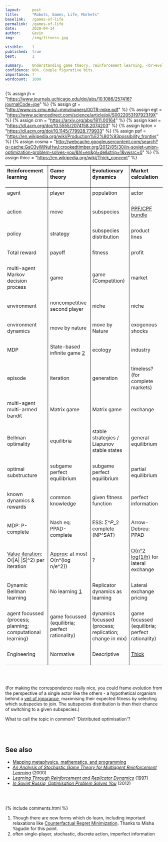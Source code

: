 ```yaml
---
layout: 	post
title: 		"Robots, Games, Life, Markets"
baselink:	/games-of-life
permalink:	/games-of-life
date:		2020-04-14
author:		Gavin   
img:		/img/fitness.jpg

visible:	1
published:	true
best: 		1

summary: 	Understanding game theory, reinforcement learning, <br>evolutionary dynamics, & economic calculation, with each other.
confidence:	80%. Couple figurative bits.
importance:	7
wordcount:	1000
---
```


{%	assign jh = "https://www.journals.uchicago.edu/doi/abs/10.1086/257416?journalCode=jpe"	%}
{%	assign gt = "http://www.cs.cmu.edu/~mmv/papers/00TR-mike.pdf" 	%}
{%	assign egt = "https://www.sciencedirect.com/science/article/pii/S002205319792319X" 	%}
{%	assign crm = "https://arxiv.org/abs/1811.00164"	%}
{%	assign kael = "https://dl.acm.org/doi/10.5555/2074158.2074203"	%}
{%	assign lipton = "https://dl.acm.org/doi/10.1145/779928.779933"	%}
{%	assign ppf = "https://en.wikipedia.org/wiki/Production%E2%80%93possibility_frontier"		%}
{%	assign cosma = "http://webcache.googleusercontent.com/search?q=cache:GsO3yWjNuHwJ:crookedtimber.org/2012/05/30/in-soviet-union-optimization-problem-solves-you/&hl=en&gl=de&strip=1&vwsrc=0"	%}
{%	assign thicc = "https://en.wikipedia.org/wiki/Thick_concept"		%}


<style type="text/css">
	.tg {
		border-collapse:collapse;
		border-spacing: 50px 0;
	}
	td, th {
  		padding: 6px;
  		padding-bottom: 24px;
	}
	th {
		border-bottom: 1px solid; 

		text-align: left;
	}
	table th + th, td + td { 
		border-left: 1px solid; 
	}


</style>
<center>
<table class="tg">
  <tr>
    <th>Reinforcement<br>learning</th>
    <th>Game<br>theory</th>
    <th>Evolutionary dynamics</th>
    <th>Market<br>calculation</th>
  </tr>
<!--  -->
	<tr>
		<td>agent</td>
		<td>player</td>
		<td>population</td>
		<td>actor</td>
	</tr>
	<tr>
		<td>action </td>
		<td>move</td>
		<td>subspecies</td>
		<td><a href="{{ppf}}">PPF/CPF bundle</a></td>
	</tr>
	<tr>
		<td>policy </td>
		<td>strategy</td>
		<td>subspecies distribution</td>
		<td>product lines</td>
	</tr>
	<tr>
		<td>Total reward </td>
		<td>payoff</td>
		<td>fitness</td>
		<td> profit </td>
	</tr>
	<tr>
		<td>multi-agent Markov<br> decision process</td>
		<td>game</td>
		<td>game (Competition)</td>
		<td>market</td>
	</tr>
	<tr>
		<td>environment</td>
		<td>noncompetitive <br>second player</td>
		<td>niche</td>
		<td>niche  </td>
	</tr>
	<tr>
		<td>environment dynamics</td>
		<td>move by nature</td>
		<td>move by Nature</td>
		<td>exogenous shocks  </td>
	</tr>
	<tr>
		<td>MDP</td>
		<td>
			State-based infinite game 
			<a href="#fn:2" id="fnref:2">2</a>
		</td>
		<td>ecology</td>
		<td>industry  </td>
	</tr>
	<tr>
		<td>episode</td>
		<td>iteration</td>
		<td>generation</td>
		<td>timeless?<br> (for complete markets)  </td>
	</tr>
	<tr>
		<td>multi-agent multi-armed bandit</td>
		<td>Matrix game</td>
		<td>Matrix game</td>
		<td>exchange</td>
	</tr>
	<tr>
		<td>Bellman optimality</td>
		<td>equilibria</td>
		<td>stable strategies /<br>Liapunov stable states</td>
		<td>general equilibrium  </td>
	</tr>
	<tr>
		<td>optimal substructure</td>
		<td>subgame perfect <br>equilibrium</td>
		<td>subgame perfect <br>equilibrium</td>
		<td>partial equilibrium  </td>
	</tr>
	<tr>
		<td>known dynamics & rewards</td>
		<td>common knowledge</td>
		<td>given fitness function</td>
		<td>perfect information  </td>
	</tr>
	<tr> <!-- N =|S|  and M = |A| -->
		<td>
			MDP: P-complete
		</td>
		<!--  -->
		<td>Nash eq: PPAD-complete</td>
		<!--  -->
		<td>ESS: Σ^𝑃_2 complete (NP^SAT)  </td>
		<!--  -->
		<td>Arrow-Debreu: PPAD  </td>
	</tr>
	<tr>
		<td>
			<a href="{{kael}}">Value iteration</a>: O(|A| |S|^2) per iteration
		</td>
		<td>
			<a href="{{lipton}}">Approx</a>: at most <br>O(n^{log n/e^2})  
		</td>
		<td>?</td>
		<td><a href="{{cosma}}">O(n^2 log(1/h)</a> for lateral exchange  </td>
	</tr>
	<tr>
		<td>Dynamic Bellman learning</td>
		<td>No learning 
			<a href="#fn:1" id="fnref:1">1</a>
		</td>
		<td>Replicator dynamics as learning</td>
		<td>Lateral exchange pricing </td>
	</tr>
	<tr>
		<td>agent focussed <br>(process; planning;<br> computational learning)</td>
		<td>game focussed <br>(equilibria; perfect rationality)</td>
		<td>dynamics focussed <br>(process; replication;<br> change in mix)</td>
		<td>game focussed <br>(equilibria; perfect rationality)</td>
	</tr>
	<tr>
		<td>Engineering</td>
		<td>Normative</td>
		<td>Descriptive</td>
		<td><a href="{{thicc}}">Thick</a></td>
	</tr>

</table>
</center>
<br><br>

(For making the correspondence really nice, you could frame evolution from the perspective of a single actor like the others - a hypothetical organism behind a <a href="{{jh}}">veil of ignorance</a>, maximising their expected fitness by selecting which subspecies to join. The subspecies distribution is then their chance of switching to a given subspecies.)
<br>

What to call the topic in common? 'Distributed optimisation'?

<br><br>


## See also


* <a href="/conversion">Mapping metaphysics, mathematics, and programming</a>
* _<a href="{{gt}}">An Analysis of Stochastic Game Theory for Multiagent
Reinforcement Learning</a>_ (2000)
* _<a href="{{egt}}">Learning Through Reinforcement and Replicator Dynamics</a>_ (1997)
* _<a href="{{cosma}}">In Soviet Russia, Optimisation Problem Solves You</a>_ (2012)

<br><br>

{%	include comments.html	%}


<div class="footnotes">

<ol>
    <!-- 1 -->
    <li class="footnote" id="fn:1">
    	Though there are new forms which do learn, including important relaxations like <a href="{{crm}}">Counterfactual Regret Minimization</a>. Thanks to Misha Yagudin for this point.
    </li>
<!--  -->
	<li class="footnote" id="fn:2">
    	often single-player, stochastic, discrete action, imperfect information
	</li>
</ol>

</div>


<br><br>